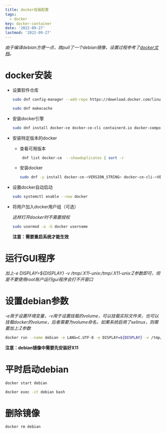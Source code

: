 ```yaml
---
title: docker容器配置
tags: 
  - docker
key: docker-container
date: '2022-09-27'
lastmod: '2022-09-27'
---
```

*由于编译debian方便一点，故pull了一个debian镜像，设置过程参考了[docker文档](https://docs.docker.com/)。*
# docker安装
- 设置软件仓库
  ```bash
  sudo dnf config-manager --add-repo https://download.docker.com/linux/fedora/docker-ce.repo

  sudo dnf makecache
  ```
- 安装docker引擎
  ```bash
  sudo dnf install docker-ce docker-ce-cli containerd.io docker-compose-plugin
  ```
- 安装特定版本的docker
  - 查看可用版本
    ```bash
     dnf list docker-ce  --showduplicates | sort -r
    ```
  - 安装docker
    ```bash
    sudo dnf -y install docker-ce-<VERSION_STRING> docker-ce-cli-<VERSION_STRING> containerd.io docker-compose-plugin
    ```
- 设置docker自动启动
  ```bash
  sudo systemctl enable --now docker
  ```
- 将用户加入docker用户组（可选）  
  
  *这样打开docker时不需要授权*
  ```bash
  sudo usermod -a -G docker username
  ```
  **注意：需要重启系统才能生效**
# 运行GUI程序
*加上-e DISPLAY=${DISPLAY} -v /tmp/.X11-unix:/tmp/.X11-unix:Z参数即可，但是不要使用root账户运行gui程序会打不开窗口*
# 设置debian参数
*-e用于设置环境变量，-v用于设置挂载的volume，可以挂载实际文件夹，也可以挂载docker的volume，后者需要为volume命名，如果系统启用了selinux，则需要加上:Z参数*
```bash
docker run --name debian -e LANG=C.UTF-8 -e DISPLAY=${DISPLAY} -v /tmp/.X11-unix:/tmp/.X11-unix:Z -v /pathto/github:/pathto/github:Z -it debian:unstable /bin/bash -l
```
**注意：debian镜像中需要先安装好X11**
# 平时启动debian
```bash
docker start debian

docker exec -it debian bash
```
# 删除镜像
```bash
docker rm debian
```
